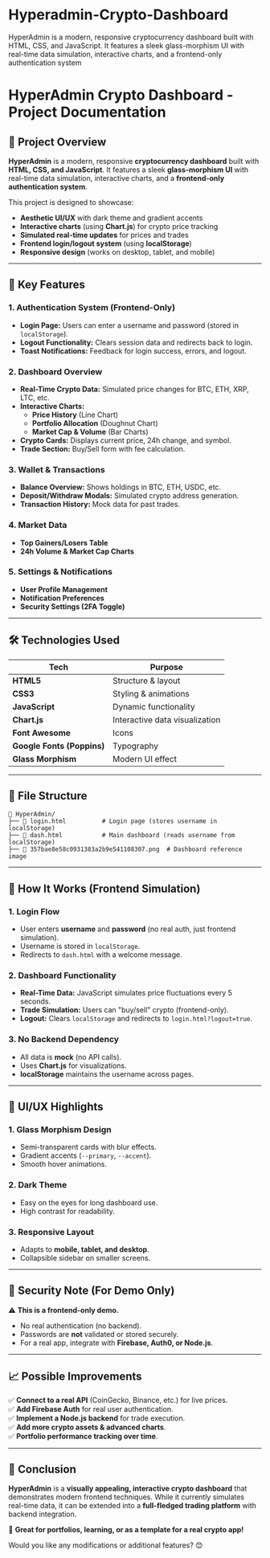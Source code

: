 # Hyperadmin-Crypto-Dashboard
HyperAdmin is a modern, responsive cryptocurrency dashboard built with HTML, CSS, and JavaScript. It features a sleek glass-morphism UI with real-time data simulation, interactive charts, and a frontend-only authentication system
# **HyperAdmin Crypto Dashboard - Project Documentation**

## **📌 Project Overview**
**HyperAdmin** is a modern, responsive **cryptocurrency dashboard** built with **HTML, CSS, and JavaScript**. It features a sleek **glass-morphism UI** with real-time data simulation, interactive charts, and a **frontend-only authentication system**.  

This project is designed to showcase:
- **Aesthetic UI/UX** with dark theme and gradient accents  
- **Interactive charts** (using **Chart.js**) for crypto price tracking  
- **Simulated real-time updates** for prices and trades  
- **Frontend login/logout system** (using **localStorage**)  
- **Responsive design** (works on desktop, tablet, and mobile)  

---

## **🔹 Key Features**
### **1. Authentication System (Frontend-Only)**
- **Login Page:** Users can enter a username and password (stored in `localStorage`).  
- **Logout Functionality:** Clears session data and redirects back to login.  
- **Toast Notifications:** Feedback for login success, errors, and logout.  

### **2. Dashboard Overview**
- **Real-Time Crypto Data:** Simulated price changes for BTC, ETH, XRP, LTC, etc.  
- **Interactive Charts:**  
  - **Price History** (Line Chart)  
  - **Portfolio Allocation** (Doughnut Chart)  
  - **Market Cap & Volume** (Bar Charts)  
- **Crypto Cards:** Displays current price, 24h change, and symbol.  
- **Trade Section:** Buy/Sell form with fee calculation.  

### **3. Wallet & Transactions**
- **Balance Overview:** Shows holdings in BTC, ETH, USDC, etc.  
- **Deposit/Withdraw Modals:** Simulated crypto address generation.  
- **Transaction History:** Mock data for past trades.  

### **4. Market Data**
- **Top Gainers/Losers Table**  
- **24h Volume & Market Cap Charts**  

### **5. Settings & Notifications**
- **User Profile Management**  
- **Notification Preferences**  
- **Security Settings (2FA Toggle)**  

---

## **🛠️ Technologies Used**
| **Tech** | **Purpose** |
|----------|------------|
| **HTML5** | Structure & layout |
| **CSS3** | Styling & animations |
| **JavaScript** | Dynamic functionality |
| **Chart.js** | Interactive data visualization |
| **Font Awesome** | Icons |
| **Google Fonts (Poppins)** | Typography |
| **Glass Morphism** | Modern UI effect |

---

## **📂 File Structure**
```
📂 HyperAdmin/
├── 📄 login.html          # Login page (stores username in localStorage)
├── 📄 dash.html           # Main dashboard (reads username from localStorage)
├── 📄 357bae8e58c0931383a2b9e541108307.png  # Dashboard reference image
```

---

## **🚀 How It Works (Frontend Simulation)**
### **1. Login Flow**
- User enters **username** and **password** (no real auth, just frontend simulation).  
- Username is stored in `localStorage`.  
- Redirects to `dash.html` with a welcome message.  

### **2. Dashboard Functionality**
- **Real-Time Data:** JavaScript simulates price fluctuations every 5 seconds.  
- **Trade Simulation:** Users can "buy/sell" crypto (frontend-only).  
- **Logout:** Clears `localStorage` and redirects to `login.html?logout=true`.  

### **3. No Backend Dependency**
- All data is **mock** (no API calls).  
- Uses **Chart.js** for visualizations.  
- **localStorage** maintains the username across pages.  

---

## **🎨 UI/UX Highlights**
### **1. Glass Morphism Design**
- Semi-transparent cards with blur effects.  
- Gradient accents (`--primary`, `--accent`).  
- Smooth hover animations.  

### **2. Dark Theme**
- Easy on the eyes for long dashboard use.  
- High contrast for readability.  

### **3. Responsive Layout**
- Adapts to **mobile, tablet, and desktop**.  
- Collapsible sidebar on smaller screens.  

---

## **🔐 Security Note (For Demo Only)**
⚠️ **This is a frontend-only demo.**  
- No real authentication (no backend).  
- Passwords are **not** validated or stored securely.  
- For a real app, integrate with **Firebase, Auth0, or Node.js**.  

---

## **📈 Possible Improvements**
✅ **Connect to a real API** (CoinGecko, Binance, etc.) for live prices.  
✅ **Add Firebase Auth** for real user authentication.  
✅ **Implement a Node.js backend** for trade execution.  
✅ **Add more crypto assets & advanced charts**.  
✅ **Portfolio performance tracking over time**.  

---

## **🎯 Conclusion**
**HyperAdmin** is a **visually appealing, interactive crypto dashboard** that demonstrates modern frontend techniques. While it currently simulates real-time data, it can be extended into a **full-fledged trading platform** with backend integration.

🚀 **Great for portfolios, learning, or as a template for a real crypto app!**  

Would you like any modifications or additional features? 😊
